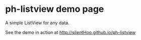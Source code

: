 # ph-listview demo page
A simple ListView for any data.

See the demo in action at http://silentHoo.github.io/ph-listview
